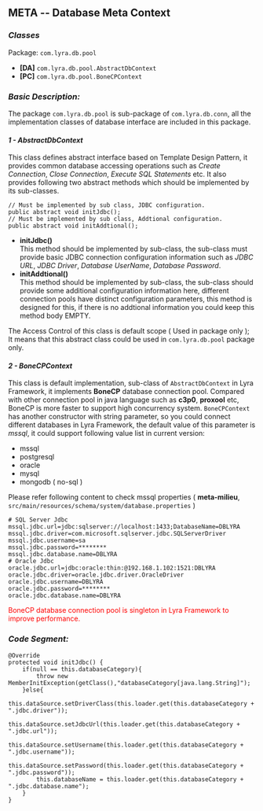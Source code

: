 ## META -- Database Meta Context

### __*Classes*__
Package: `com.lyra.db.pool`

- __[DA]__ `com.lyra.db.pool.AbstractDbContext`
- __[PC]__ `com.lyra.db.pool.BoneCPContext`


### __*Basic Description:*__

The package `com.lyra.db.pool` is sub-package of `com.lyra.db.conn`, all the implementation classes of database interface are included in this package.

#### *1 - AbstractDbContext*

This class defines abstract interface based on Template Design Pattern, it provides common database accessing operations such as *Create Connection*, *Close Connection*, *Execute SQL Statements* etc. It also provides following two abstract methods which should be implemented by its sub-classes. 

	// Must be implemented by sub class, JDBC configuration.
	public abstract void initJdbc();
	// Must be implemented by sub class, Addtional configuration.
	public abstract void initAddtional(); 

- __initJdbc()__ <br/>
  This method should be implemented by sub-class, the sub-class must provide basic JDBC connection configuration information such as *JDBC URL*, *JDBC Driver*, *Database UserName*, *Database Password*.
- __initAddtional()__ <br/>
  This method should be implemented by sub-class, the sub-class should provide some additional configuration information here, different connection pools have distinct configuration parameters, this method is designed for this, if there is no addtional information you could keep this method body EMPTY.

The Access Control of this class is default scope ( Used in package only ); It means that this abstract class could be used in `com.lyra.db.pool` package only. 

#### *2 - BoneCPContext*  

This class is default implementation, sub-class of `AbstractDbContext` in Lyra Framework, it implements __BoneCP__ database connection pool. Compared with other connection pool in java language such as __c3p0__, __proxool__ etc, BoneCP is more faster to support high concurrency system. `BoneCPContext` has another constructor with string parameter, so you could connect different databases in Lyra Framework, the default value of this parameter is *mssql*, it could support following value list in current version:

- mssql
- postgresql
- oracle
- mysql
- mongodb ( no-sql )

Please refer following content to check mssql properties ( __meta-milieu__, `src/main/resources/schema/system/database.properties` )

	# SQL Server Jdbc
	mssql.jdbc.url=jdbc:sqlserver://localhost:1433;DatabaseName=DBLYRA
	mssql.jdbc.driver=com.microsoft.sqlserver.jdbc.SQLServerDriver
	mssql.jdbc.username=sa
	mssql.jdbc.password=********
	mssql.jdbc.database.name=DBLYRA
	# Oracle Jdbc
	oracle.jdbc.url=jdbc:oracle:thin:@192.168.1.102:1521:DBLYRA
	oracle.jdbc.driver=oracle.jdbc.driver.OracleDriver
	oracle.jdbc.username=DBLYRA
	oracle.jdbc.password=********
	oracle.jdbc.database.name=DBLYRA

<font style="color:red">BoneCP database connection pool is singleton in Lyra Framework to improve performance.</font>

### __*Code Segment:*__ 

	@Override
	protected void initJdbc() {
		if(null == this.databaseCategory){
			throw new MemberInitException(getClass(),"databaseCategory[java.lang.String]");
		}else{
			this.dataSource.setDriverClass(this.loader.get(this.databaseCategory + ".jdbc.driver"));
			this.dataSource.setJdbcUrl(this.loader.get(this.databaseCategory + ".jdbc.url"));
			this.dataSource.setUsername(this.loader.get(this.databaseCategory + ".jdbc.username"));
			this.dataSource.setPassword(this.loader.get(this.databaseCategory + ".jdbc.password"));
			this.databaseName = this.loader.get(this.databaseCategory + ".jdbc.database.name");
		}
	}

